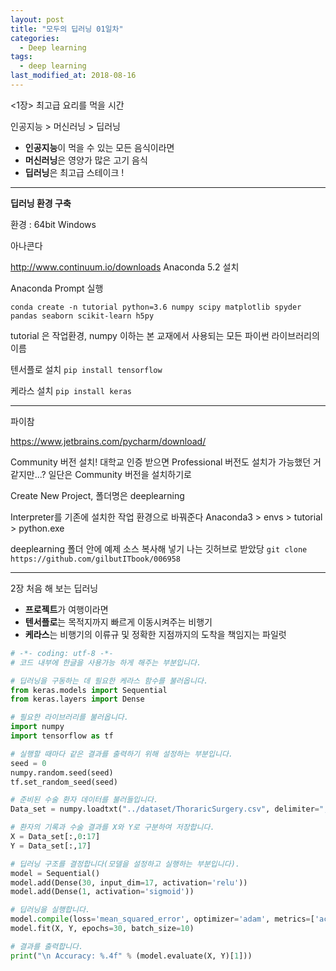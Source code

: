 ```yaml
---
layout: post
title: "모두의 딥러닝 01일차"
categories:
  - Deep learning
tags:
  - deep learning
last_modified_at: 2018-08-16
---
```


<1장> 최고급 요리를 먹을 시간

인공지능 > 머신러닝 > 딥러닝

* <b>인공지능</b>이 먹을 수 있는 모든 음식이라면
* <b>머신러닝</b>은 영양가 많은 고기 음식
* <b>딥러닝</b>은 최고급 스테이크 !
  
---

<b>딥러닝 환경 구축</b>

환경 : 64bit Windows

아나콘다

http://www.continuum.io/downloads
Anaconda 5.2 설치

Anaconda Prompt 실행

```
conda create -n tutorial python=3.6 numpy scipy matplotlib spyder pandas seaborn scikit-learn h5py
```
tutorial 은 작업환경, numpy 이하는 본 교재에서 사용되는 모든 파이썬 라이브러리의 이름


텐서플로 설치
```pip install tensorflow```

케라스 설치
```pip install keras```
 
---

파이참

https://www.jetbrains.com/pycharm/download/

Community 버전 설치!
대학교 인증 받으면 Professional 버전도 설치가 가능했던 거 같지만...? 일단은 Community 버전을 설치하기로

Create New Project, 폴더명은 deeplearning

Interpreter를 기존에 설치한 작업 환경으로 바꿔준다
Anaconda3 > envs > tutorial > python.exe

deeplearning 폴더 안에 예제 소스 복사해 넣기
나는 깃허브로 받았당
```git clone https://github.com/gilbutITbook/006958```


---
2장 처음 해 보는 딥러닝

* <b>프로젝트</b>가 여행이라면
* <b>텐서플로</b>는 목적지까지 빠르게 이동시켜주는 비행기
* <b>케라스</b>는 비행기의 이류규 및 정확한 지점까지의 도착을 책임지는 파일럿
  
  
```python
# -*- coding: utf-8 -*-
# 코드 내부에 한글을 사용가능 하게 해주는 부분입니다.

# 딥러닝을 구동하는 데 필요한 케라스 함수를 불러옵니다.
from keras.models import Sequential
from keras.layers import Dense

# 필요한 라이브러리를 불러옵니다.
import numpy
import tensorflow as tf

# 실행할 때마다 같은 결과를 출력하기 위해 설정하는 부분입니다.
seed = 0
numpy.random.seed(seed)
tf.set_random_seed(seed)

# 준비된 수술 환자 데이터를 불러들입니다.
Data_set = numpy.loadtxt("../dataset/ThoraricSurgery.csv", delimiter=",")

# 환자의 기록과 수술 결과를 X와 Y로 구분하여 저장합니다.
X = Data_set[:,0:17]
Y = Data_set[:,17]

# 딥러닝 구조를 결정합니다(모델을 설정하고 실행하는 부분입니다).
model = Sequential()
model.add(Dense(30, input_dim=17, activation='relu'))
model.add(Dense(1, activation='sigmoid'))

# 딥러닝을 실행합니다.
model.compile(loss='mean_squared_error', optimizer='adam', metrics=['accuracy'])
model.fit(X, Y, epochs=30, batch_size=10)

# 결과를 출력합니다.
print("\n Accuracy: %.4f" % (model.evaluate(X, Y)[1]))

```
  
